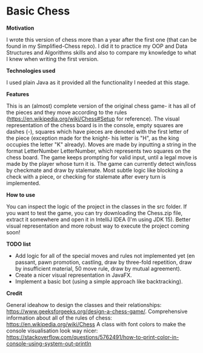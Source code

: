 # Basic Chess

**Motivation**

I wrote this version of chess more than a year after the first one (that can be found in my Simplified-Chess repo). I did it to practice my OOP and Data Structures and Algorithms skills and also to compare my knowledge to what I knew when writing the first version.

**Technologies used**

I used plain Java as it provided all the functionality I needed at this stage.

**Features**

This is an (almost) complete version of the original chess game- it has all of the pieces and they move according to the rules (https://en.wikipedia.org/wiki/Chess#Setup for reference). The visual representation of the chess board is in the console, empty squares are dashes (-), squares which have pieces are denoted with the first letter of the piece (exception made for the knight- his letter is "H", as the king occupies the letter "K" already). Moves are made by inputting a string in the format LetterNumber LetterNumber, which represents two squares on the chess board. The game keeps prompting for valid input, until a legal move is made by the player whose turn it is. The game can currently detect win/loss by checkmate and draw by stalemate. Most subtle logic like blocking a check with a piece, or checking for stalemate after every turn is implemented.

**How to use**

You can inspect the logic of the project in the classes in the src folder. If you want to test the game, you can try downloading the Chess.zip file, extract it somewhere and open it in IntelliJ IDEA (I'm using JDK 15). Better visual representation and more robust way to execute the project coming soon! 

**TODO list**

- Add logic for all of the special moves and rules not implemented yet (en passant, pawn promotion, castling, draw by three-fold repetition, draw by insufficient material, 50 move rule, draw by mutual agreement).
- Create a nicer visual representation in JavaFX.
- Implement a basic bot (using a simple approach like backtracking).

**Credit** 

General ideahow to design the classes and their relationships: https://www.geeksforgeeks.org/design-a-chess-game/.
Comprehensive information about all of the rules of chess: https://en.wikipedia.org/wiki/Chess
A class with font colors to make the console visualisation look way nicer: https://stackoverflow.com/questions/5762491/how-to-print-color-in-console-using-system-out-println

